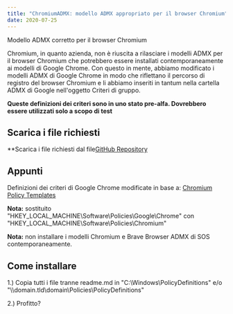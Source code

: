 ```yaml
---
title: "ChromiumADMX: modello ADMX appropriato per il browser Chromium"
date: 2020-07-25
---
```



Modello ADMX corretto per il browser Chromium

Chromium, in quanto azienda, non è riuscita a rilasciare i modelli ADMX per il browser Chromium che potrebbero essere installati contemporaneamente ai modelli di Google Chrome.
Con questo in mente, abbiamo modificato i modelli ADMX di Google Chrome in modo che riflettano il percorso di registro del browser Chromium e li abbiamo inseriti in tantum nella cartella ADMX di Google nell'oggetto Criteri di gruppo.

**Queste definizioni dei criteri sono in uno stato pre-alfa. Dovrebbero essere utilizzati solo a scopo di test**

## Scarica i file richiesti

**Scarica i file richiesti dal file[GitHub Repository](https://github.com/simeononsecurity/ChromiumADMX)

## Appunti

Definizioni dei criteri di Google Chrome modificate in base a:
[Chromium Policy Templates](https://www.chromium.org/administrators/policy-templates)

**Nota:** sostituito "HKEY_LOCAL_MACHINE\Software\Policies\Google\Chrome" con "HKEY_LOCAL_MACHINE\Software\Policies\Chromium\"

**Nota:** non installare i modelli Chromium e Brave Browser ADMX di SOS contemporaneamente.

## Come installare

1.) Copia tutti i file tranne readme.md in "C:\Windows\PolicyDefinitions" e/o "\\\domain.tld\domain\Policies\PolicyDefinitions"

2.) Profitto?




